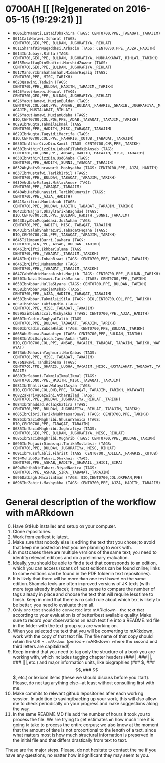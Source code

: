 # 0700AH [[ [Re]generated on 2016-05-15 (19:29:21) ]]

* `0606IbnMamati.LataifDhakhira (TAGS: CENT0700,PPE,_TABAQAT,_TARAJIM)`
* `0611CaliHarawi.Isharat (TAGS: CENT0700,GEO,PPE,_BULDAN,_JUGHRAFIYA,_RIHLAT)`
* `0611SharafDinMuqaddasi.Arbacin (TAGS: CENT0700,PPE,_AJZA,_HADITH)`
* `0614IbnJubayr.Rihla (TAGS: CENT0700,GEO,PPE,_BULDAN,_JUGHRAFIYA,_MUDHAKKARAT,_RIHLAT,_TARIKH)`
* `0615MuwaffaqDinShafici.MurshidZuwwar (TAGS: CENT0700,GEO,PPE,_BULDAN,_JUGHRAFIYA,_RIHLAT)`
* `0617MansurIbnShahanshah.MidmarHaqaiq (TAGS: CENT0700,PPE,_MISC,_TARIKH)`
* `0623Qazwini.Tadwin (TAGS: CENT0700,PPE,_BULDAN,_HADITH,_TARAJIM,_TARIKH)`
* `0626YaqutHamawi.Khazal (TAGS: CENT0700,GEO,PPE,_BULDAN,_JUGHRAFIYA,_RIHLAT)`
* `0626YaqutHamawi.MucjamBuldan (TAGS: CENT0700,COL,GEO,PPE,_ANSAB,_BULDAN,_FAHARIS,_GHARIB,_JUGHRAFIYA,_MACAJIM,_MUSTALAHAT,_RIHLAT)`
* `0626YaqutHamawi.MucjamUdaba (TAGS: BIO,CENT0700,COL,POE,PPE,_ADAB,_TABAQAT,_TARAJIM,_TARIKH)`
* `0629IbnNuqta.TakmilaIkmal (TAGS: CENT0700,PPE,_HADITH,_MISC,_TABAQAT,_TARAJIM)`
* `0629IbnNuqta.TaqyidLiMacrifa (TAGS: BIO,CENT0700,COL,PPE,_FAHARIS,_KUTUB,_TABAQAT,_TARAJIM)`
* `0630IbnAthirCizzDin.Kamil (TAGS: CENT0700,CHR,PPE,_TARIKH)`
* `0630IbnAthirCizzDin.LubabFiTahdhibAnsab (TAGS: CENT0700,COL,ONO,PPE,_ANSAB,_HADITH,_MACAJIM,_MISC,_TARAJIM)`
* `0630IbnAthirCizzDin.UsdGhaba (TAGS: CENT0700,PPE,_HADITH,_SUNNI,_TABAQAT,_TARAJIM)`
* `0632AbyHafsSuhrawardi.Mashyakha (TAGS: CENT0700,PPE,_AJZA,_HADITH)`
* `0637IbnMustafwi.TarikhIrbil (TAGS: CENT0700,PPE,_BULDAN,_TABAQAT,_TARAJIM,_TARIKH)`
* `0639AbuBakrMalaqi.MatlacAnwar (TAGS: CENT0700,PPE,_TABAQAT,_TARAJIM)`
* `0640AbuHafsDunaysiri.TarikhDunaysir (TAGS: CENT0700,PPE,_AJZA,_HADITH)`
* `0641Sarifini.Muntakhab (TAGS: CENT0700,PPE,_BULDAN,_HADITH,_TABAQAT,_TARAJIM,_TARIKH)`
* `0642IbnNajjar.DhaylTarikhBaghdad (TAGS: BIO,CENT0700,COL,PPE,_BULDAN,_HADITH,_SUNNI,_TARAJIM)`
* `0643DiyaDinMuqaddasi.JuzAwham (TAGS: CENT0700,PPE,_HADITH,_MISC,_TABAQAT,_TARAJIM)`
* `0643IbnSalahShahrazuri.TabaqatFuqaha (TAGS: BIO,CENT0700,COL,PPE,_TABAQAT,_TARAJIM,_TARIKH)`
* `0645TilimsaniBurri.Jawhara (TAGS: CENT0700,GEN,PPE,_ANSAB,_BULDAN,_TARIKH)`
* `0646IbnQifti.IkhbarCulama (TAGS: CENT0700,PPE,_TABAQAT,_TARAJIM,_TARIKH)`
* `0646IbnQifti.InbahRuwat (TAGS: CENT0700,PPE,_TABAQAT,_TARAJIM)`
* `0646IbnQifti.Muhammadun (TAGS: CENT0700,PPE,_TABAQAT,_TARAJIM,_TARIKH)`
* `0647CabdWahidMarrakushi.Mucjib (TAGS: CENT0700,PPE,_BULDAN,_TARIKH)`
* `0650IbnNazifHamawi.TarikhMansuri (TAGS: CENT0700,PPE,_TARIKH)`
* `0658IbnAbbar.HullaSiyara (TAGS: CENT0700,PPE,_BULDAN,_TARIKH)`
* `0658IbnAbbar.MucjamAshab (TAGS: CENT0700,PPE,_AJZA,_HADITH,_TABAQAT,_TARAJIM)`
* `0658IbnAbbar.TakmilaLiSila (TAGS: BIO,CENT0700,COL,PPE,_TARIKH)`
* `0658IbnAbbar.TuhfaQadim (TAGS: CENT0700,PPE,_MISC,_TABAQAT,_TARAJIM)`
* `0659SainDinNaccal.Mashyakha (TAGS: CENT0700,PPE,_AJZA,_HADITH)`
* `0660IbnCadim.BughyatTalib (TAGS: CENT0700,PPE,_BULDAN,_TABAQAT,_TARAJIM,_TARIKH)`
* `0660IbnCadim.ZubdaHalab (TAGS: CENT0700,PPE,_BULDAN,_TARIKH)`
* `0665AbuShama.Rawdatayn (TAGS: CENT0700,PPE,_BULDAN,_TARIKH)`
* `0668IbnAbiUsaybica.CuyunAnba (TAGS: BIO,CENT0700,COL,PPE,_ANSAB,_MACAJIM,_TABAQAT,_TARAJIM,_TARIKH,_WAFAYAT)`
* `0673AbuMahasinYaghmuri.NurQabas (TAGS: CENT0700,PPE,_MISC,_TABAQAT,_TARAJIM)`
* `0676Nawawi.TahdhibAsma (TAGS: CENT0700,PPE,_GHARIB,_LUGHA,_MACAJIM,_MISC,_MUSTALAHAT,_TABAQAT,_TARAJIM)`
* `0680IbnSabuni.TakmilaIkmalIkmal (TAGS: CENT0700,ONO,PPE,_HADITH,_MISC,_TABAQAT,_TARAJIM)`
* `0681IbnKhallikan.WafayatAcyan (TAGS: BIO,CENT0700,COL,DHB,PPE,_TABAQAT,_TARAJIM,_TARIKH,_WAFAYAT)`
* `0682ZakariyaQazwini.AtharBilad (TAGS: CENT0700,PPE,_BULDAN,_JUGHRAFIYA,_RIHLAT,_TARIKH)`
* `0684IbnShaddad.AclaqKhatira (TAGS: CENT0700,PPE,_BULDAN,_JUGHRAFIYA,_RIHLAT,_TARAJIM,_TARIKH)`
* `0685IbnCibri.TarikhMukhtasarDuwal (TAGS: CENT0700,PPE,_TARIKH)`
* `0685IbnSacidMaghribi.GhusunYanica (TAGS: BIO,CENT0700,PPE,_TABAQAT,_TARAJIM)`
* `0685IbnSacidMaghribi.Jughrafiya (TAGS: CENT0700,GEO,PPE,_BULDAN,_JUGHRAFIYA,_MISC,_RIHLAT)`
* `0685IbnSacidMaghribi.Mughrib (TAGS: CENT0700,PPE,_BULDAN,_TARIKH)`
* `0690IbnMujawirDimashqi.TarikhMustabsir (TAGS: CENT0700,PPE,_BULDAN,_JUGHRAFIYA,_MISC,_RIHLAT)`
* `0691IbnYusufLabli.Fihrist (TAGS: CENT0700,_ADILLA,_FAHARIS,_KUTUB)`
* `0694MuhibbDinTabari.Dhakhair (TAGS: CENT0700,PPE,_ASHAB,_HADITH,_SHAMAIL,_SHICI,_SIRA)`
* `0694MuhibbDinTabari.RiyadNadira (TAGS: CENT0700,PPE,_ASHAB,_SIRA,_TABAQAT,_TARAJIM)`
* `0696Dabbagh.MacalimIman (TAGS: BIO,CENT0700,COL,ORPHAN,PPE)`
* `0696IbnZahiri.Mashyakha (TAGS: CENT0700,PPE,_AJZA,_HADITH,_TARAJIM)`


# General description of the workflow with mARkdown

0. Have GitHub installed and setup on your computer.
1. Clone repositories.
2. Work from earliest to latest.
3. Make sure that nobody else is editing the text that you chose; to avoid that keep me posted on text you are planning to work with. 
4. In most cases there are multiple versions of the same text; you need to identify relevant editions and do a preliminary evaluation. 
5. Ideally,  you should be able to find a text that corresponds to an edition,  which you can access (scans of most editions can be found online; links to some editions can be found in the PDF folder in text repositories). 
6. It is likely that there will be more than one text based on the same edition. Shamela texts are often improved versions of JK texts (with more tags already in place);  it makes sense to compare the number of tags already in place and choose the text that will require less time to finish. Keep in mind that there is no solid rule about which text is likely to be better; you need to evaluate them all.
7. Only one text should be converted into mARkdown—the text that according to your evaluation is of better/best available quality. Make sure to record your observations on each text file into a README.md file in the folder with the text group you are working on. 
8. When you selected the text that you will be converting to mARkdown, work with the copy of that text file. The file name of that copy should retain the URI + `.mARkdown` (period + mARkdown,  where the second and third letters are capitalized!) 
9. Keep in mind that you need to tag only the structure of a book you are working with,  which includes tagging chapter headers (### |,  ### ||,  ### |||, etc.) and major information units, like biographies (### $,  ### $$,  ### $$$,  etc.) or lexicon items (these we should discuss before you start). Please,  do not tag anything else—at least without consulting first with me. 
10. Make commits to relevant github repositories after each working session.  In addition to saving/backing up your work,  this will also allow me to check periodically on your progress and make suggestions along the way.
11. In the same README.MD file add the number of hours it took you to process the file. We are trying to get estimates on how much time it is going to take to process the entire corpus; we also know at the moment that the amount of time is not proportional to the length of a text, since what matters most is how much structural information is preserved in the initial file and that differs drastically from text to text.

These are the major steps.  Please,  do not hesitate to contact the me if you have any questions, no matter how insignificant they may seem to you.

